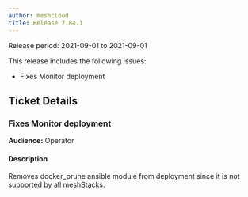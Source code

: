 ```yaml
---
author: meshcloud
title: Release 7.84.1
---
```


Release period: 2021-09-01 to 2021-09-01

This release includes the following issues:
* Fixes Monitor deployment
<!--truncate-->

## Ticket Details
### Fixes Monitor deployment
**Audience:** Operator<br>

#### Description
Removes docker_prune ansible module from deployment since it is not supported by all meshStacks.


